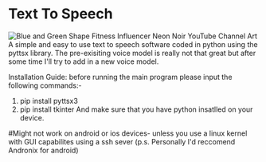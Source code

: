 # Text To Speech
![Blue and Green Shape Fitness Influencer Neon Noir YouTube Channel Art](https://user-images.githubusercontent.com/61046945/116010010-0cd47280-a60c-11eb-9072-70f4d89618c7.png)
A simple and easy to use text to speech software coded in python using the pyttsx library.
The pre-exisiting voice model is really not that great but after some time I'll try to add in a new voice model.

Installation Guide:
before running the main program please input the following commands:-
1. pip install pyttsx3
2. pip install tkinter
And make sure that you have python insatlled on your device.

#Might not work on android or ios devices- unless you use a linux kernel with GUI capabilites using a ssh sever (p.s. Personally I'd reccomend Andronix for android) 
